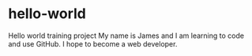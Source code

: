 # hello-world
Hello world training project
My name is James and I am learning to code and use GitHub. I hope to become a web developer.
